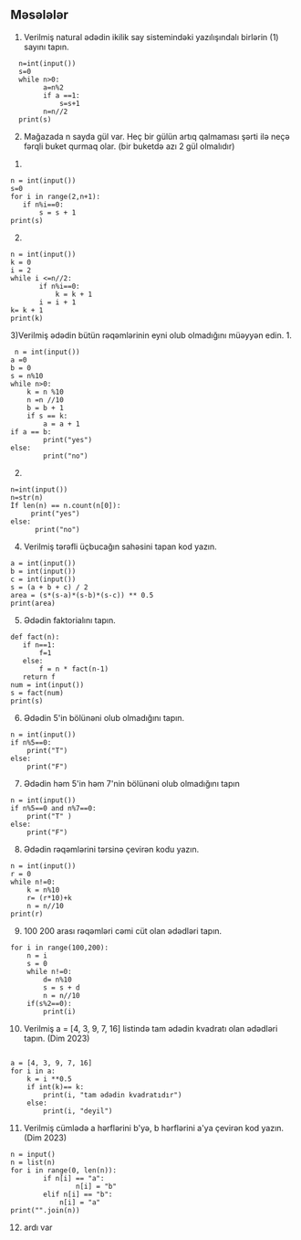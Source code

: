 ## Məsələlər  

1) Verilmiş natural ədədin ikilik say sistemindəki yazılışındalı birlərin (1) sayını tapın.

 ```
   n=int(input())
   s=0
   while n>0:
         a=n%2
         if a ==1:
             s=s+1
         n=n//2
   print(s)
```
2) Mağazada n sayda gül var. Heç bir gülün artıq qalmaması şərti ilə neçə fərqli buket qurmaq olar. (bir buketdə azı 2 gül olmalıdır) 

1.
 ```
 n = int(input())
 s=0
for i in range(2,n+1):
	if n%i==0:
		s = s + 1
print(s)
```

2.
 ```
n = int(input())
k = 0
i = 2
while i <=n//2:
		if n%i==0:
			k = k + 1
		i = i + 1
k= k + 1
print(k)
```
3)Verilmiş ədədin bütün rəqəmlərinin eyni olub olmadığını müəyyən edin.
1.
```
 n = int(input())
a =0
b = 0
s = n%10
while n>0:
	k = n %10
	n =n //10
	b = b + 1
	if s == k:
		a = a + 1
if a == b:
		print("yes")
else:
		print("no")
```
2.
```
n=int(input()) 
n=str(n) 
İf len(n) == n.count(n[0]):
     print("yes") 
else:
      print("no")
```
4) Verilmiş tərəfli üçbucağın sahəsini tapan kod yazın. 
```
a = int(input())
b = int(input())
c = int(input())
s = (a + b + c) / 2
area = (s*(s-a)*(s-b)*(s-c)) ** 0.5
print(area)
```
5) Ədədin faktorialını tapın. 
 ```
def fact(n):
    if n==1:
        f=1
    else:
        f = n * fact(n-1)
    return f
num = int(input())
s = fact(num)
print(s)
```
6) Ədədin 5'in bölünəni olub olmadığını tapın.
```
n = int(input())
if n%5==0:
    print("T")
else:
    print("F")
```
7) Ədədin həm 5'in həm 7'nin bölünəni olub olmadığını tapın
```
n = int(input())
if n%5==0 and n%7==0:
    print("T" )
else:
    print("F")
```
8) Ədədin rəqəmlərini tərsinə çevirən kodu yazın.
```
n = int(input())
r = 0
while n!=0:
    k = n%10
    r= (r*10)+k
    n = n//10
print(r)
```
9) 100 200 arası rəqəmləri cəmi cüt olan ədədləri tapın.
```
for i in range(100,200):
    n = i
    s = 0
    while n!=0:
        d= n%10
        s = s + d
        n = n//10
    if(s%2==0):
        print(i)
```
10) Verilmiş a = [4, 3, 9, 7, 16] listində tam ədədin kvadratı olan ədədləri tapın. (Dim 2023)
```

a = [4, 3, 9, 7, 16]
for i in a:
	k = i **0.5
	if int(k)== k: 
		print(i, "tam ədədin kvadratıdır")
	else:
		print(i, "deyil")
```
11) Verilmiş cümlədə a hərflərini b'yə, b hərflərini a'ya çevirən kod yazın. (Dim 2023)
```
n = input()
n = list(n)
for i in range(0, len(n)):
		if n[i] == "a":
				n[i] = "b"
		elif n[i] == "b":
			n[i] = "a"
print("".join(n))
```
12) ardı var 
